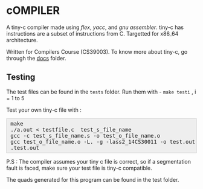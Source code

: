 # cOMPILER

A tiny-c compiler made using *flex*, *yacc*, and *gnu assembler*.
tiny-c has instructions are a subset of instructions from C.
Targetted for x86_64 architecture.

Written for Compilers Course (CS39003). To know more about tiny-c, go through the [docs](docs/) folder.

## Testing

The test files can be found in the `tests` folder. Run them with - `make testi` , i = 1 to 5

Test your own tiny-c file with :
<pre style="background: rgb(238, 238, 238); border: 1px solid rgb(204, 204, 204); padding: 5px 10px;">make
./a.out < testfile.c  test_s_file_name
gcc -c test_s_file_name.s -o test_o_file_name.o
gcc test_o_file_name.o -L. -g -lass2_14CS30011 -o test.out
.test.out</pre>
P.S : The compiler assumes your tiny c file is correct, so if a segmentation fault is faced, make sure your test file is tiny-c compatible.

The quads generated for this program can be found in the test folder.
